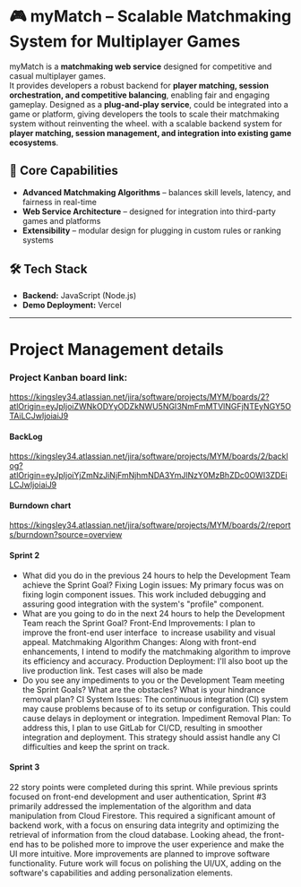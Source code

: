 # 🎮 myMatch – Scalable Matchmaking System for Multiplayer Games

myMatch is a **matchmaking web service** designed for competitive and casual multiplayer games.  
It provides developers a robust backend for **player matching, session orchestration, and competitive balancing**, enabling fair and engaging gameplay. Designed as a **plug-and-play service**, could be integrated into a game or platform, giving developers the tools to scale their matchmaking system without reinventing the wheel. with a scalable backend system for **player matching, session management, and integration into existing game ecosystems**.

## 🚀 Core Capabilities
- **Advanced Matchmaking Algorithms** – balances skill levels, latency, and fairness in real-time  
- **Web Service Architecture** – designed for integration into third-party games and platforms  
- **Extensibility** – modular design for plugging in custom rules or ranking systems  

## 🛠️ Tech Stack
- **Backend:** JavaScript (Node.js)  
- **Demo Deployment:** Vercel  
---
# Project Management details

### Project Kanban board link:
https://kingsley34.atlassian.net/jira/software/projects/MYM/boards/2?atlOrigin=eyJpIjoiZWNkODYyODZkNWU5NGI3NmFmMTVlNGFjNTEyNGY5OTAiLCJwIjoiaiJ9

#### BackLog
 https://kingsley34.atlassian.net/jira/software/projects/MYM/boards/2/backlog?atlOrigin=eyJpIjoiYjZmNzJiNjFmNjhmNDA3YmJlNzY0MzBhZDc0OWI3ZDEiLCJwIjoiaiJ9

#### Burndown chart
https://kingsley34.atlassian.net/jira/software/projects/MYM/boards/2/reports/burndown?source=overview


#### Sprint 2
* What did you do in the previous 24 hours to help the Development Team achieve the Sprint Goal?
Fixing Login issues: My primary focus was on fixing login component issues. This work included debugging and assuring good integration with the system's "profile" component.
* What are you going to do in the next 24 hours to help the Development Team reach the Sprint Goal?
Front-End Improvements: I plan to improve the front-end user interface  to increase usability and visual appeal.
Matchmaking Algorithm Changes: Along with front-end enhancements, I intend to modify the matchmaking algorithm to improve its efficiency and accuracy.
Production Deployment: I'll also boot up the live production link. Test cases will also be made
* Do you see any impediments to you or the Development Team meeting the Sprint Goals? What are the obstacles? What is your hindrance removal plan?
CI System Issues: The continuous integration (CI) system may cause problems because of to its setup or configuration. This could cause delays in deployment or integration.
Impediment Removal Plan: To address this, I plan to use GitLab for CI/CD, resulting in smoother integration and deployment. This strategy should assist handle any CI difficulties and keep the sprint on track.

#### Sprint 3
22 story points were completed during this sprint. While previous sprints focused on front-end development and user authentication, Sprint #3 primarily addressed the implementation of the algorithm and data manipulation from Cloud Firestore. This required a significant amount of backend work, with a focus on ensuring data integrity and optimizing the retrieval of information from the cloud database.
Looking ahead, the front-end has to be polished more to improve the user experience and make the UI more intuitive. More improvements are planned to improve software functionality. Future work will focus on polishing the UI/UX, adding on the software's capabilities and adding personalization elements.
